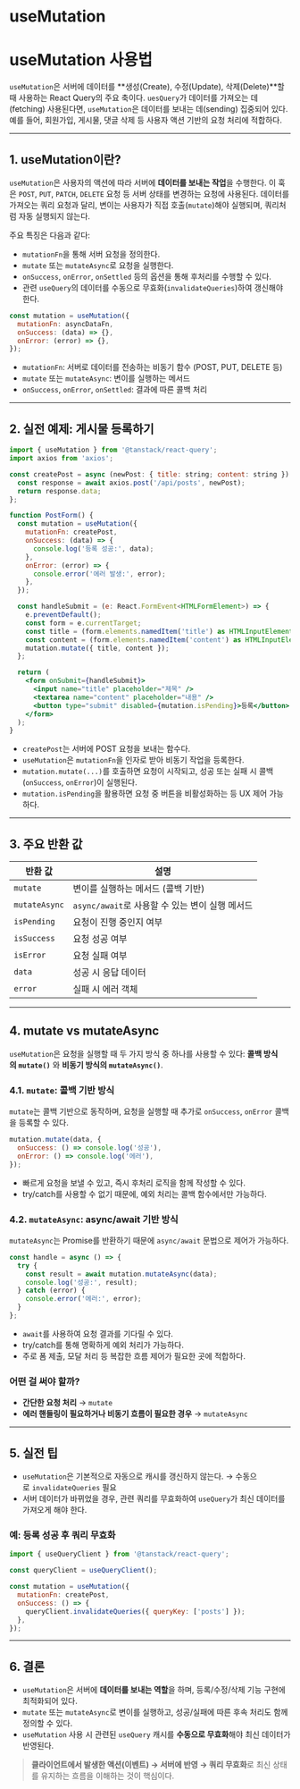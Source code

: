 # useMutation

# useMutation 사용법

`useMutation`은 서버에 데이터를 **생성(Create), 수정(Update), 삭제(Delete)**할 때 사용하는 React Query의 주요 축이다. `uesQuery`가 데이터를 가져오는 데(fetching) 사용된다면, `useMutation`은 데이터를 보내는 데(sending) 집중되어 있다. 예를 들어, 회원가입, 게시물, 댓글 삭제 등 사용자 액션 기반의 요청 처리에 적합하다.

---

## 1. useMutation이란?

`useMutation`은 사용자의 액션에 따라 서버에 **데이터를 보내는 작업**을 수행한다. 이 훅은 `POST`, `PUT`, `PATCH`, `DELETE` 요청 등 서버 상태를 변경하는 요청에 사용된다. 데이터를 가져오는 쿼리 요청과 달리, 변이는 사용자가 직접 호출(`mutate`)해야 실행되며, 쿼리처럼 자동 실행되지 않는다.

주요 특징은 다음과 같다:

- `mutationFn`을 통해 서버 요청을 정의한다.
- `mutate` 또는 `mutateAsync`로 요청을 실행한다.
- `onSuccess`, `onError`, `onSettled` 등의 옵션을 통해 후처리를 수행할 수 있다.
- 관련 `useQuery`의 데이터를 수동으로 무효화(`invalidateQueries`)하여 갱신해야 한다.

```jsx
const mutation = useMutation({
  mutationFn: asyncDataFn,
  onSuccess: (data) => {},
  onError: (error) => {},
});
```

- `mutationFn`: 서버로 데이터를 전송하는 비동기 함수 (POST, PUT, DELETE 등)
- `mutate` 또는 `mutateAsync`: 변이를 실행하는 메서드
- `onSuccess`, `onError`, `onSettled`: 결과에 따른 콜백 처리

---

## 2. 실전 예제: 게시물 등록하기

```jsx
import { useMutation } from '@tanstack/react-query';
import axios from 'axios';

const createPost = async (newPost: { title: string; content: string }) => {
  const response = await axios.post('/api/posts', newPost);
  return response.data;
};

function PostForm() {
  const mutation = useMutation({
    mutationFn: createPost,
    onSuccess: (data) => {
      console.log('등록 성공:', data);
    },
    onError: (error) => {
      console.error('에러 발생:', error);
    },
  });

  const handleSubmit = (e: React.FormEvent<HTMLFormElement>) => {
    e.preventDefault();
    const form = e.currentTarget;
    const title = (form.elements.namedItem('title') as HTMLInputElement).value;
    const content = (form.elements.namedItem('content') as HTMLInputElement).value;
    mutation.mutate({ title, content });
  };

  return (
    <form onSubmit={handleSubmit}>
      <input name="title" placeholder="제목" />
      <textarea name="content" placeholder="내용" />
      <button type="submit" disabled={mutation.isPending}>등록</button>
    </form>
  );
}
```

- `createPost`는 서버에 POST 요청을 보내는 함수다.
- `useMutation`은 `mutationFn`을 인자로 받아 비동기 작업을 등록한다.
- `mutation.mutate(...)`를 호출하면 요청이 시작되고, 성공 또는 실패 시 콜백(`onSuccess`, `onError`)이 실행된다.
- `mutation.isPending`을 활용하면 요청 중 버튼을 비활성화하는 등 UX 제어 가능하다.

---

## 3. 주요 반환 값

| 반환 값 | 설명 |
| --- | --- |
| `mutate` | 변이를 실행하는 메서드 (콜백 기반) |
| `mutateAsync` | `async/await`로 사용할 수 있는 변이 실행 메서드 |
| `isPending` | 요청이 진행 중인지 여부 |
| `isSuccess` | 요청 성공 여부 |
| `isError` | 요청 실패 여부 |
| `data` | 성공 시 응답 데이터 |
| `error` | 실패 시 에러 객체 |

---

## 4. mutate vs mutateAsync

`useMutation`은 요청을 실행할 때 두 가지 방식 중 하나를 사용할 수 있다: **콜백 방식의 `mutate()`** 와 **비동기 방식의 `mutateAsync()`**.

### 4.1. `mutate`: 콜백 기반 방식

`mutate`는 콜백 기반으로 동작하며, 요청을 실행할 때 추가로 `onSuccess`, `onError` 콜백을 등록할 수 있다.

```jsx
mutation.mutate(data, {
  onSuccess: () => console.log('성공'),
  onError: () => console.log('에러'),
});
```

- 빠르게 요청을 보낼 수 있고, 즉시 후처리 로직을 함께 작성할 수 있다.
- try/catch를 사용할 수 없기 때문에, 예외 처리는 콜백 함수에서만 가능하다.

### 4.2. `mutateAsync`: async/await 기반 방식

`mutateAsync`는 Promise를 반환하기 때문에 `async/await` 문법으로 제어가 가능하다.

```jsx
const handle = async () => {
  try {
    const result = await mutation.mutateAsync(data);
    console.log('성공:', result);
  } catch (error) {
    console.error('에러:', error);
  }
};
```

- `await`를 사용하여 요청 결과를 기다릴 수 있다.
- try/catch를 통해 명확하게 예외 처리가 가능하다.
- 주로 폼 제출, 모달 처리 등 복잡한 흐름 제어가 필요한 곳에 적합하다.

### 어떤 걸 써야 할까?

- **간단한 요청 처리** → `mutate`
- **에러 핸들링이 필요하거나 비동기 흐름이 필요한 경우** → `mutateAsync`

---

## 5. 실전 팁

- `useMutation`은 기본적으로 자동으로 캐시를 갱신하지 않는다. → 수동으로 `invalidateQueries` 필요
- 서버 데이터가 바뀌었을 경우, 관련 쿼리를 무효화하여 `useQuery`가 최신 데이터를 가져오게 해야 한다.

### 예: 등록 성공 후 쿼리 무효화

```jsx
import { useQueryClient } from '@tanstack/react-query';

const queryClient = useQueryClient();

const mutation = useMutation({
  mutationFn: createPost,
  onSuccess: () => {
    queryClient.invalidateQueries({ queryKey: ['posts'] });
  },
});
```

---

## 6. 결론

- `useMutation`은 서버에 **데이터를 보내는 역할**을 하며, 등록/수정/삭제 기능 구현에 최적화되어 있다.
- `mutate` 또는 `mutateAsync`로 변이를 실행하고, 성공/실패에 따른 후속 처리도 함께 정의할 수 있다.
- `useMutation` 사용 시 관련된 `useQuery` 캐시를 **수동으로 무효화**해야 최신 데이터가 반영된다.

> **클라이언트에서 발생한 액션(이벤트) → 서버에 반영 → 쿼리 무효화**로 최신 상태를 유지하는 흐름을 이해하는 것이 핵심이다.
>